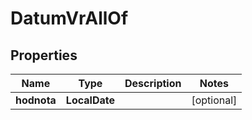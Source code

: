 

# DatumVrAllOf


## Properties

| Name | Type | Description | Notes |
|------------ | ------------- | ------------- | -------------|
|**hodnota** | **LocalDate** |  |  [optional] |




